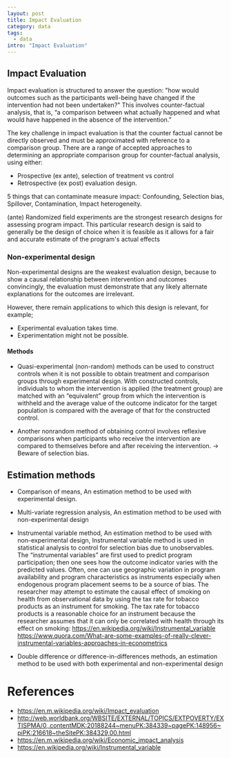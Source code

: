 ```yaml
---
layout: post
title: Impact Evaluation
category: data
tags:
  - data
intro: "Impact Evaluation"
---
```



## Impact Evaluation

Impact evaluation is structured to answer the question: "how would outcomes such as the participants well-being have changed if the intervention had not been undertaken?" This involves counter-factual analysis, that is, “a comparison between what actually happened and what would have happened in the absence of the intervention.”

 The key challenge in impact evaluation is that the counter factual cannot be directly observed and must be approximated with reference to a comparison group. There are a range of accepted approaches to determining an appropriate comparison group for counter-factual analysis, using either:
 - Prospective (ex ante), selection of treatment vs control
 - Retrospective (ex post) evaluation design. 

5 things that can contaminate measure impact: Confounding, Selection bias, Spillover, Contamination, Impact heterogeneity.

(ante) Randomized field experiments are the strongest research designs for assessing program impact. This particular research design is said to generally be the design of choice when it is feasible as it allows for a fair and accurate estimate of the program's actual effects



### Non-experimental design

Non-experimental designs are the weakest evaluation design, because to show a causal relationship between intervention and outcomes convincingly, the evaluation must demonstrate that any likely alternate explanations for the outcomes are irrelevant.

However, there remain applications to which this design is relevant, for example;
- Experimental evaluation takes time.
- Experimentation might not be possible.



#### Methods

- Quasi-experimental (non-random) methods can be used to construct controls when it is not possible to obtain treatment and comparison groups through experimental design. With constructed controls, individuals to whom the intervention is applied (the treatment group) are matched with an “equivalent” group from which the intervention is withheld and the average value of the outcome indicator for the target population is compared with the average of that for the constructed control.

- Another nonrandom method of obtaining control involves reflexive comparisons when participants who receive the intervention are compared to themselves before and after receiving the intervention. -> Beware of selection bias.



## Estimation methods

- Comparison of means, An estimation method to be used with experimental design.

- Multi-variate regression analysis, An estimation method to be used with non-experimental design

- Instrumental variable method, An estimation method to be used with non-experimental design, Instrumental variable method is used in statistical analysis to control for selection bias due to unobservables. The “instrumental variables” are first used to predict program participation; then one sees how the outcome indicator varies with the predicted values. Often, one can use geographic variation in program availability and program characteristics as instruments especially when endogenous program placement seems to be a source of bias. The researcher may attempt to estimate the causal effect of smoking on health from observational data by using the tax rate for tobacco products as an instrument for smoking. The tax rate for tobacco products is a reasonable choice for an instrument because the researcher assumes that it can only be correlated with health through its effect on smoking: https://en.wikipedia.org/wiki/Instrumental_variable https://www.quora.com/What-are-some-examples-of-really-clever-instrumental-variables-approaches-in-econometrics

- Double difference or difference-in-differences methods, an estimation method to be used with both experimental and non-experimental design



# References

- https://en.m.wikipedia.org/wiki/Impact_evaluation
- http://web.worldbank.org/WBSITE/EXTERNAL/TOPICS/EXTPOVERTY/EXTISPMA/0,,contentMDK:20188244~menuPK:384339~pagePK:148956~piPK:216618~theSitePK:384329,00.html
- https://en.m.wikipedia.org/wiki/Economic_impact_analysis
- https://en.wikipedia.org/wiki/Instrumental_variable
